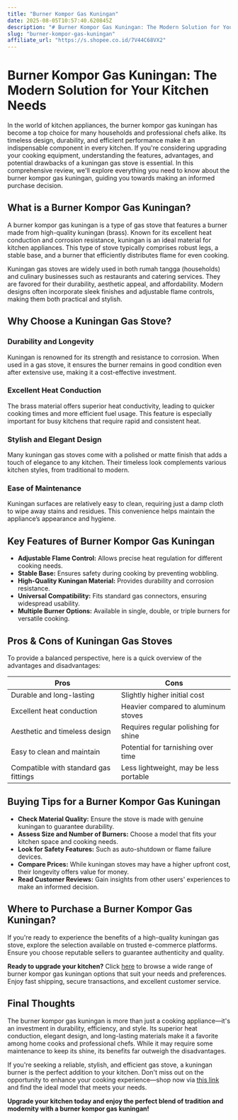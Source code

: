 ```yaml
---
title: "Burner Kompor Gas Kuningan"
date: 2025-08-05T10:57:40.620845Z
description: "# Burner Kompor Gas Kuningan: The Modern Solution for Your Kitchen Needs..."
slug: "burner-kompor-gas-kuningan"
affiliate_url: "https://s.shopee.co.id/7V44C68VX2"
---
```

# Burner Kompor Gas Kuningan: The Modern Solution for Your Kitchen Needs

In the world of kitchen appliances, the burner kompor gas kuningan has become a top choice for many households and professional chefs alike. Its timeless design, durability, and efficient performance make it an indispensable component in every kitchen. If you're considering upgrading your cooking equipment, understanding the features, advantages, and potential drawbacks of a kuningan gas stove is essential. In this comprehensive review, we'll explore everything you need to know about the burner kompor gas kuningan, guiding you towards making an informed purchase decision.

## What is a Burner Kompor Gas Kuningan?

A burner kompor gas kuningan is a type of gas stove that features a burner made from high-quality kuningan (brass). Known for its excellent heat conduction and corrosion resistance, kuningan is an ideal material for kitchen appliances. This type of stove typically comprises robust legs, a stable base, and a burner that efficiently distributes flame for even cooking.

Kuningan gas stoves are widely used in both rumah tangga (households) and culinary businesses such as restaurants and catering services. They are favored for their durability, aesthetic appeal, and affordability. Modern designs often incorporate sleek finishes and adjustable flame controls, making them both practical and stylish.

## Why Choose a Kuningan Gas Stove?

### Durability and Longevity

Kuningan is renowned for its strength and resistance to corrosion. When used in a gas stove, it ensures the burner remains in good condition even after extensive use, making it a cost-effective investment.

### Excellent Heat Conduction

The brass material offers superior heat conductivity, leading to quicker cooking times and more efficient fuel usage. This feature is especially important for busy kitchens that require rapid and consistent heat.

### Stylish and Elegant Design

Many kuningan gas stoves come with a polished or matte finish that adds a touch of elegance to any kitchen. Their timeless look complements various kitchen styles, from traditional to modern.

### Ease of Maintenance

Kuningan surfaces are relatively easy to clean, requiring just a damp cloth to wipe away stains and residues. This convenience helps maintain the appliance’s appearance and hygiene.

## Key Features of Burner Kompor Gas Kuningan

- **Adjustable Flame Control:** Allows precise heat regulation for different cooking needs.
- **Stable Base:** Ensures safety during cooking by preventing wobbling.
- **High-Quality Kuningan Material:** Provides durability and corrosion resistance.
- **Universal Compatibility:** Fits standard gas connectors, ensuring widespread usability.
- **Multiple Burner Options:** Available in single, double, or triple burners for versatile cooking.

## Pros & Cons of Kuningan Gas Stoves

To provide a balanced perspective, here is a quick overview of the advantages and disadvantages:

| **Pros**                                  | **Cons**                                   |
|-------------------------------------------|--------------------------------------------|
| Durable and long-lasting                | Slightly higher initial cost             |
| Excellent heat conduction               | Heavier compared to aluminum stoves     |
| Aesthetic and timeless design          | Requires regular polishing for shine   |
| Easy to clean and maintain             | Potential for tarnishing over time     |
| Compatible with standard gas fittings   | Less lightweight, may be less portable|

## Buying Tips for a Burner Kompor Gas Kuningan

- **Check Material Quality:** Ensure the stove is made with genuine kuningan to guarantee durability.
- **Assess Size and Number of Burners:** Choose a model that fits your kitchen space and cooking needs.
- **Look for Safety Features:** Such as auto-shutdown or flame failure devices.
- **Compare Prices:** While kuningan stoves may have a higher upfront cost, their longevity offers value for money.
- **Read Customer Reviews:** Gain insights from other users' experiences to make an informed decision.

## Where to Purchase a Burner Kompor Gas Kuningan?

If you're ready to experience the benefits of a high-quality kuningan gas stove, explore the selection available on trusted e-commerce platforms. Ensure you choose reputable sellers to guarantee authenticity and quality.

**Ready to upgrade your kitchen?** Click [here](https://s.shopee.co.id/7V44C68VX2) to browse a wide range of burner kompor gas kuningan options that suit your needs and preferences. Enjoy fast shipping, secure transactions, and excellent customer service.

## Final Thoughts

The burner kompor gas kuningan is more than just a cooking appliance—it's an investment in durability, efficiency, and style. Its superior heat conduction, elegant design, and long-lasting materials make it a favorite among home cooks and professional chefs. While it may require some maintenance to keep its shine, its benefits far outweigh the disadvantages.

If you're seeking a reliable, stylish, and efficient gas stove, a kuningan burner is the perfect addition to your kitchen. Don't miss out on the opportunity to enhance your cooking experience—shop now via [this link](https://s.shopee.co.id/7V44C68VX2) and find the ideal model that meets your needs.

**Upgrade your kitchen today and enjoy the perfect blend of tradition and modernity with a burner kompor gas kuningan!**